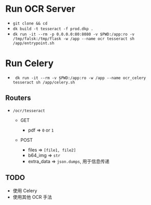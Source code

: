 # Run OCR Server

+ ` git clone && cd `
+ ` dk build -t tesseract -f prod.dkp . `
+ ` dk run -it --rm -p 0.0.0.0:80:8080 -v $PWD:/app:ro -v /tmp/falsk:/tmp/flask -w /app --name ocr tesseract sh /app/entrypoint.sh `


# Run Celery
+ ` dk run -it --rm -v $PWD:/app:ro -w /app --name ocr_celery tesseract sh /app/celery.sh`


## Routers

+ `/ocr/tesseract`
    + GET
        + pdf => `0` or `1`

    + POST
        + files => `[file1, file2]` 
        + b64_img => `str`
        + extra_data => `json.dumps`, 用于信息传递

        
## TODO

+ 使用 Celery
+ 使用其他 OCR 手法
